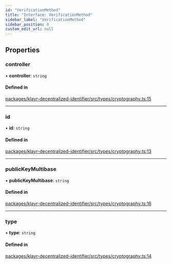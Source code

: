 ```yaml
---
id: "VerificationMethod"
title: "Interface: VerificationMethod"
sidebar_label: "VerificationMethod"
sidebar_position: 0
custom_edit_url: null
---
```


## Properties

### controller

• **controller**: `string`

#### Defined in

[packages/klayr-decentralized-identifier/src/types/cryptography.ts:15](https://github.com/aldhosutra/klayr-did/blob/515766d/packages/klayr-decentralized-identifier/src/types/cryptography.ts#L15)

___

### id

• **id**: `string`

#### Defined in

[packages/klayr-decentralized-identifier/src/types/cryptography.ts:13](https://github.com/aldhosutra/klayr-did/blob/515766d/packages/klayr-decentralized-identifier/src/types/cryptography.ts#L13)

___

### publicKeyMultibase

• **publicKeyMultibase**: `string`

#### Defined in

[packages/klayr-decentralized-identifier/src/types/cryptography.ts:16](https://github.com/aldhosutra/klayr-did/blob/515766d/packages/klayr-decentralized-identifier/src/types/cryptography.ts#L16)

___

### type

• **type**: `string`

#### Defined in

[packages/klayr-decentralized-identifier/src/types/cryptography.ts:14](https://github.com/aldhosutra/klayr-did/blob/515766d/packages/klayr-decentralized-identifier/src/types/cryptography.ts#L14)
